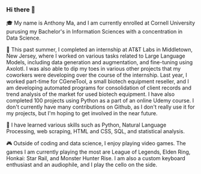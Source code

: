 ### Hi there 👋

🎓 My name is Anthony Ma, and I am currently enrolled at Cornell University purusing my Bachelor's in Information Sciences with a concentration in Data Science.

🏬 This past summer, I completed an internship at AT&T Labs in Middletown, New Jersey, where I worked on various tasks related to Large Language Models, including data generation and augmentation, and fine-tuning using Axolotl. I was also able to dip my toes in various other projects that my coworkers were developing over the course of the internship. Last year, I worked part-time for CGeneTool, a small biotech equipment reseller, and I am developing automated programs for consolidation of client records and trend analysis of the market for used biotech equipment. I have also completed 100 projects using Python as a part of an online Udemy course. I don't currently have many contributions on Github, as I don't really use it for my projects, but I'm hoping to get involved in the near future.

🔭 I have learned various skills such as Python, Natural Language Processing, web scraping, HTML and CSS, SQL, and statistical analysis.

🎮 Outside of coding and data science, I enjoy playing video games. The games I am currently playing the most are League of Legends, Elden Ring, Honkai: Star Rail, and Monster Hunter Rise. I am also a custom keyboard enthusiast and an audiophile, and I play the cello on the side.

<!--
**notna2435/notna2435** is a ✨ _special_ ✨ repository because its `README.md` (this file) appears on your GitHub profile.

Here are some ideas to get you started:

- 🔭 I’m currently working on ...
- 🌱 I’m currently learning ...
- 👯 I’m looking to collaborate on ...
- 🤔 I’m looking for help with ...
- 💬 Ask me about ...
- 📫 How to reach me: ...
- 😄 Pronouns: ...
- ⚡ Fun fact: ...
-->
